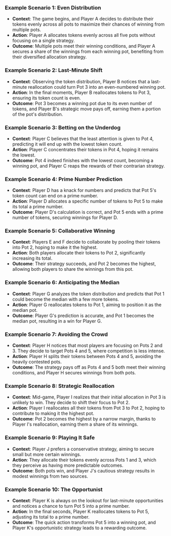 ### Example Scenario 1: Even Distribution

- **Context**: The game begins, and Player A decides to distribute their tokens evenly across all pots to maximize their
  chances of winning from multiple pots.
- **Action**: Player A allocates tokens evenly across all five pots without focusing on a single strategy.
- **Outcome**: Multiple pots meet their winning conditions, and Player A secures a share of the winnings from each
  winning pot, benefiting from their diversified allocation strategy.

### Example Scenario 2: Last-Minute Shift

- **Context**: Observing the token distribution, Player B notices that a last-minute reallocation could turn Pot 3 into
  an even-numbered winning pot.
- **Action**: In the final moments, Player B reallocates tokens to Pot 3, ensuring its token count is even.
- **Outcome**: Pot 3 becomes a winning pot due to its even number of tokens, and Player B's strategic move pays off,
  earning them a portion of the pot's distribution.

### Example Scenario 3: Betting on the Underdog

- **Context**: Player C believes that the least attention is given to Pot 4, predicting it will end up with the lowest
  token count.
- **Action**: Player C concentrates their tokens in Pot 4, hoping it remains the lowest.
- **Outcome**: Pot 4 indeed finishes with the lowest count, becoming a winning pot, and Player C reaps the rewards of
  their contrarian strategy.

### Example Scenario 4: Prime Number Prediction

- **Context**: Player D has a knack for numbers and predicts that Pot 5's token count can end on a prime number.
- **Action**: Player D allocates a specific number of tokens to Pot 5 to make its total a prime number.
- **Outcome**: Player D's calculation is correct, and Pot 5 ends with a prime number of tokens, securing winnings for
  Player D.

### Example Scenario 5: Collaborative Winning

- **Context**: Players E and F decide to collaborate by pooling their tokens into Pot 2, hoping to make it the highest.
- **Action**: Both players allocate their tokens to Pot 2, significantly increasing its total.
- **Outcome**: Their strategy succeeds, and Pot 2 becomes the highest, allowing both players to share the winnings from
  this pot.

### Example Scenario 6: Anticipating the Median

- **Context**: Player G analyzes the token distribution and predicts that Pot 1 could become the median with a few more
  tokens.
- **Action**: Player G reallocates tokens to Pot 1, aiming to position it as the median pot.
- **Outcome**: Player G's prediction is accurate, and Pot 1 becomes the median pot, resulting in a win for Player G.

### Example Scenario 7: Avoiding the Crowd

- **Context**: Player H notices that most players are focusing on Pots 2 and 3. They decide to target Pots 4 and 5,
  where competition is less intense.
- **Action**: Player H splits their tokens between Pots 4 and 5, avoiding the heavily contested pots.
- **Outcome**: The strategy pays off as Pots 4 and 5 both meet their winning conditions, and Player H secures winnings
  from both pots.

### Example Scenario 8: Strategic Reallocation

- **Context**: Mid-game, Player I realizes that their initial allocation in Pot 3 is unlikely to win. They decide to
  shift their focus to Pot 2.
- **Action**: Player I reallocates all their tokens from Pot 3 to Pot 2, hoping to contribute to making it the highest
  pot.
- **Outcome**: Pot 2 becomes the highest by a narrow margin, thanks to Player I's reallocation, earning them a share of
  its winnings.

### Example Scenario 9: Playing It Safe

- **Context**: Player J prefers a conservative strategy, aiming to secure small but more certain winnings.
- **Action**: They allocate their tokens evenly across Pots 1 and 3, which they perceive as having more predictable
  outcomes.
- **Outcome**: Both pots win, and Player J's cautious strategy results in modest winnings from two sources.

### Example Scenario 10: The Opportunist

- **Context**: Player K is always on the lookout for last-minute opportunities and notices a chance to turn Pot 5 into a
  prime number.
- **Action**: In the final seconds, Player K reallocates tokens to Pot 5, adjusting its total to a prime number.
- **Outcome**: The quick action transforms Pot 5 into a winning pot, and Player K's opportunistic strategy leads to a
  rewarding outcome.